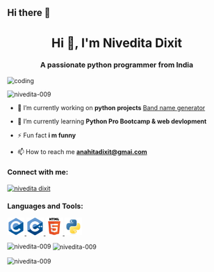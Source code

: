 ## Hi there 👋

<!--
**Nivedita-009/Nivedita-009** is a ✨ _special_ ✨ repository because its `README.md` (this file) appears on your GitHub profile.

Here are some ideas to get you started:

- 🔭 I’m currently working on ...
- 🌱 I’m currently learning ...
- 👯 I’m looking to collaborate on ...
- 🤔 I’m looking for help with ...
- 💬 Ask me about ...
- 📫 How to reach me: ...
- 😄 Pronouns: ...
- ⚡ Fun fact: ...
-->
<h1 align="center">Hi 👋, I'm Nivedita Dixit</h1>
<h3 align="center">A passionate python programmer from India</h3>
<img align="center" alt="coding" width="300" src="https://camo.githubusercontent.com/66c3fb2f101b107418cf09dbf7f8a1f76f4ed51bc1ac483a1a41aa3f8bdd6fdd/68747470733a2f2f6d69722d73332d63646e2d63662e626568616e63652e6e65742f70726f6a6563745f6d6f64756c65732f646973702f3261343163303130393835303033372e356664636639616238323734362e676966">

<p align="left"> <img src="https://komarev.com/ghpvc/?username=nivedita-009&label=Profile%20views&color=0e75b6&style=flat" alt="nivedita-009" /> </p>

-  🔭 I’m currently working on **python projects** [Band name generator](https://appbrewery.github.io/python-day1-demo/)

- 🌱 I’m currently learning  **Python Pro Bootcamp & web devlopment**

- ⚡ Fun fact **i m funny**

- 📫 How to reach me **anahitadixit@gmai.com**

<h3 align="left">Connect with me:</h3>
<p align="left">
<a href="https://linkedin.com/in/nivedita dixit" target="blank"><img align="center" src="https://raw.githubusercontent.com/rahuldkjain/github-profile-readme-generator/master/src/images/icons/Social/linked-in-alt.svg" alt="nivedita dixit" height="30" width="40" /></a> 
</p>

<h3 align="left">Languages and Tools:</h3>
<p align="left"> <a href="https://www.cprogramming.com/" target="_blank" rel="noreferrer"> <img src="https://raw.githubusercontent.com/devicons/devicon/master/icons/c/c-original.svg" alt="c" width="40" height="40"/> </a> <a href="https://www.w3schools.com/cpp/" target="_blank" rel="noreferrer"> <img src="https://raw.githubusercontent.com/devicons/devicon/master/icons/cplusplus/cplusplus-original.svg" alt="cplusplus" width="40" height="40"/> </a> <a href="https://www.w3.org/html/" target="_blank" rel="noreferrer"> <img src="https://raw.githubusercontent.com/devicons/devicon/master/icons/html5/html5-original-wordmark.svg" alt="html5" width="40" height="40"/> </a> <a href="https://www.python.org" target="_blank" rel="noreferrer"> <img src="https://raw.githubusercontent.com/devicons/devicon/master/icons/python/python-original.svg" alt="python" width="40" height="40"/> </a> </p>

<p><img align="left" src="https://github-readme-stats.vercel.app/api/top-langs?username=nivedita-009&show_icons=true&locale=en&layout=compact" alt="nivedita-009" /></p>

<p>&nbsp;<img align="center" src="https://github-readme-stats.vercel.app/api?username=nivedita-009&show_icons=true&locale=en" alt="nivedita-009" /></p>

<p><img align="center" src="https://github-readme-streak-stats.herokuapp.com/?user=nivedita-009&" alt="nivedita-009" /></p>
